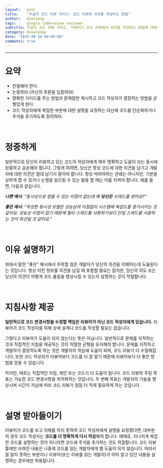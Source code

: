 ```yaml
---
layout:   post
title:    "구글의 코드 리뷰 가이드: 코드 리뷰에 의견을 작성하는 방법"
author:   Kimtaeng
tags: 	  google codereview reviewer
subtitle: 구글의 코드 리뷰 가이드. 리뷰어가 코드 리뷰에서 의견을 작성하는 방법에 대해서 알아봅시다.
category: Knowledge
date: "2019-09-10 00:00:00"
comments: true
---
```


<hr/>

# 요약

- 친절해야 한다.
- 논증하라.(자신의 추론을 입증하라)
- 명확한 가이드를 주는 방법과 문제점만 제시하고 코드 작성자가 결정하는 방법을 균형있게 한다.
- 코드 작성자에게 복잡한 부분에 대한 설명을 요청하는 대신에 코드를 단순화하거나 주석을 추가하도록 장려하라.

<br/>

# 정중하게

일반적으로 당신이 리뷰하고 있는 코드의 작성자에게 매우 명확하고 도움이 되는 동시에 정중하고 공손해야 합니다.
그렇게 하려면, 당신은 항상 코드에 대한 의견을 남기고 개발자에 대한 의견은 절대 남기지 말아야 합니다.
항상 따라야하는 관례는 아니지만, 기분을 상하게 할 수 있거나 논쟁을 일으킬 수 있는 말을 할 때는 이를 지켜야 합니다.
예를 들면, 다음과 같습니다.

_**나쁜 예시**: "동시성으로 얻을 수 있는 이점이 없는데 왜 **당신은** 쓰레드를 썼어요?"_

_**좋은 예시**: "작성한 동시성 모델은 성능상의 이점없이 시스템에 복잡도를 증가시키는 것 같아요. 성능상 이점이 없기 때문에
멀티 스레드를 사용하기보다 단일 스레드를 사용하는 것이 최선일 것 같아요."_

<br/>

# 이유 설명하기

위에서 말한 "좋은" 예시에서 주목할 점은 개발자가 당신의 의견을 이해하는데 도움된다는 것입니다. 항상 이런 정보를 의견을 남길 때
포함할 필요는 없지만, 당신의 의도 또는 당신의 의견이 어떻게 코드 품질을 향상시킬 수 있는지 설명하는 것이 적절합니다.

<br/>

# 지침사항 제공

**일반적으로 코드 변경사항을 수정할 책임은 리뷰어가 아닌 코드 작성자에게 있습니다.** 리뷰어가 코드 작성자를 위해 상세 설계나
코드를 작성할 필요는 없습니다.

그렇다고 리뷰어가 도움이 되지 않는다는 뜻은 아닙니다. 일반적으로 문제를 지적하는 것과 직접적인 지침을 제공하는 것의
적절한 균형을 유지해야 합니다. 문제를 지적하고 개발자가 결정하도록 하는 것은 개발자의 학습에 도움이 되며, 코드 리뷰가 더
수월해집니다. 또한 코드 작성자가 리뷰어보다 코드를 더 잘 알기 때문에 리뷰어보다 더 좋은 방법을 얻을 수 있습니다.

하지만, 때로는 직접적인 지침, 제안 또는 코드가 더 도움이 됩니다. 코드 리뷰의 주된 목표는 가능한 코드 변경사항을
최적화하는 것입니다. 두 번째 목표는 개발자의 기술을 향상시켜 시간이 지남에 따라 코드 리뷰가 점점 더 적게 필요하게 하는 것입니다.

<br/>

# 설명 받아들이기

리뷰어가 코드를 보고 이해를 하지 못하여 코드 작성자에게 설명을 요청했다면, 대부분의 경우 코드 작성자는 **코드를 더 명확하게
다시 작성**해야 합니다. 때때로, 지나치게 복잡한 코드를 설명하는 것이 아니라면 코드에 주석을 추가하는 것도 적절합니다.
코드 리뷰 툴에만 쓰여진 내용은 나중에 코드를 읽는 개발자에게 별 도움이 되지 않습니다. 따라서 잘 알지 못하는 부분이나
리뷰어(또는 리뷰를 읽는 개발자)가 이미 알고 있던 내용을 설명하는 경우에만 허용됩니다.